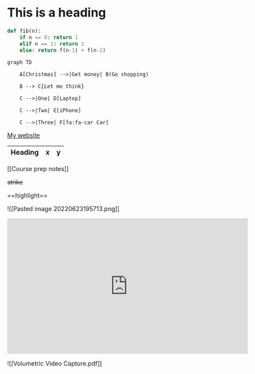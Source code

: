 

# This is a heading

```python
def fib(n):
	if n == 0: return 1
	elif n == 1: return 1
	else: return f(n-1) + f(n-2)
```

```mermaid
graph TD

    A[Christmas] -->|Get money| B(Go shopping)

    B --> C{Let me think}

    C -->|One| D[Laptop]

    C -->|Two| E[iPhone]

    C -->|Three| F[fa:fa-car Car]
```


[My website](http://rtalbert.org)

| Heading | x | y | 
| ------- | -- | -- | 


[[Course prep notes]]

~~strike~~

==highlight== 


![[Pasted image 20220623195713.png]]
<iframe width="560" height="315" src="https://www.youtube.com/embed/Zl_dTUsrU9s" title="YouTube video player" frameborder="0" allow="accelerometer; autoplay; clipboard-write; encrypted-media; gyroscope; picture-in-picture" allowfullscreen></iframe>




![[Volumetric Video Capture.pdf]]